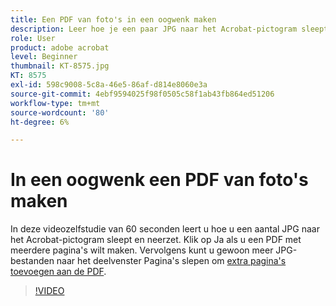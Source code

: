 ```yaml
---
title: Een PDF van foto's in een oogwenk maken
description: Leer hoe je een paar JPG naar het Acrobat-pictogram sleept om een PDF te maken
role: User
product: adobe acrobat
level: Beginner
thumbnail: KT-8575.jpg
KT: 8575
exl-id: 598c9008-5c8a-46e5-86af-d814e8060e3a
source-git-commit: 4ebf9594025f98f0505c58f1ab43fb864ed51206
workflow-type: tm+mt
source-wordcount: '80'
ht-degree: 6%

---
```


# In een oogwenk een PDF van foto&#39;s maken

In deze videozelfstudie van 60 seconden leert u hoe u een aantal JPG naar het Acrobat-pictogram sleept en neerzet. Klik op Ja als u een PDF met meerdere pagina&#39;s wilt maken. Vervolgens kunt u gewoon meer JPG-bestanden naar het deelvenster Pagina&#39;s slepen om [extra pagina&#39;s toevoegen aan de PDF](https://www.adobe.com/nl/acrobat/online/add-pages-to-pdf.html).

>[!VIDEO](https://video.tv.adobe.com/v/336365?quality=12&learn=on&hidetitle=true)
